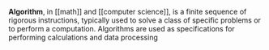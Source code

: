 **Algorithm**, in [[math]] and [[computer science]], is a finite sequence of rigorous instructions, typically used to solve a class of specific problems or to perform a computation. Algorithms are used as specifications for performing calculations and data processing